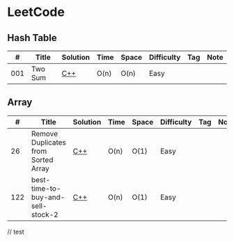 # LeetCode

## Hash Table

|#	 |     Title                      |    Solution                                                                                                  | Time | Space | Difficulty | Tag | Note |
|----|------------------------------|-----------------------------------------------------------------------------------------------------------------|------|-------|------------|-----|------|
|001 | Two Sum                      | [C++](https://github.com/timtingwei/LeetCode/blob/master/C%2B%2B/two-sum.cpp)                                   | O(n) | O(n)  |   Easy    |      |      |


## Array
|#	 |     Title                             |    Solution                                                                                                | Time | Space | Difficulty | Tag | Note |
|----|---------------------------------------|------------------------------------------------------------------------------------------------------------|------|-------|------------|-----|------|
|26  | Remove Duplicates from Sorted Array   | [C++](https://github.com/timtingwei/LeetCode/blob/master/C%2B%2B/remove-duplicates-from-sorted-array.cpp)  | O(n) | O(1)  |  Easy      |      |     |
|122 | best-time-to-buy-and-sell-stock-2     | [C++](https://github.com/timtingwei/LeetCode/blob/master/C%2B%2B/best-time-to-buy-and-sell-stock-2.cpp)    | O(n) | O(1)  |  Easy      |      |     |

// test
